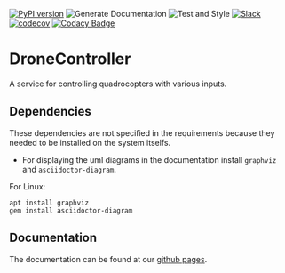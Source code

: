 [![PyPI version](https://badge.fury.io/py/DroneController.svg)](https://badge.fury.io/py/DroneController) ![Generate Documentation](https://github.com/Segelzwerg/DroneController/workflows/Generate%20Documentation/badge.svg) ![Test and Style](https://github.com/treeandsea/DroneController/workflows/Test%20and%20Code%20Analysis/badge.svg) [![Slack](https://img.shields.io/badge/chat-onSlack-brightgreen)](https://app.slack.com/client/TSFE416AW/C0101ADT90D) [![codecov](https://codecov.io/gh/treeandsea/DroneController/branch/master/graph/badge.svg)](https://codecov.io/gh/treeandsea/DroneController) [![Codacy Badge](https://api.codacy.com/project/badge/Grade/6a2f89128304486ba1d86b9fcd111284)](https://app.codacy.com/gh/treeandsea/DroneController?utm_source=github.com&utm_medium=referral&utm_content=treeandsea/DroneController&utm_campaign=Badge_Grade_Dashboard)

# DroneController
A service for controlling quadrocopters with various inputs.

## Dependencies
These dependencies are not specified in the requirements because they needed to be installed on the system itselfs.
- For displaying the uml diagrams in the documentation install `graphviz` and `asciidoctor-diagram`.

For Linux: 
```console
apt install graphviz
gem install asciidoctor-diagram
```

## Documentation
The documentation can be found at our [github pages](https://treeandsea.github.io/DroneController/).
